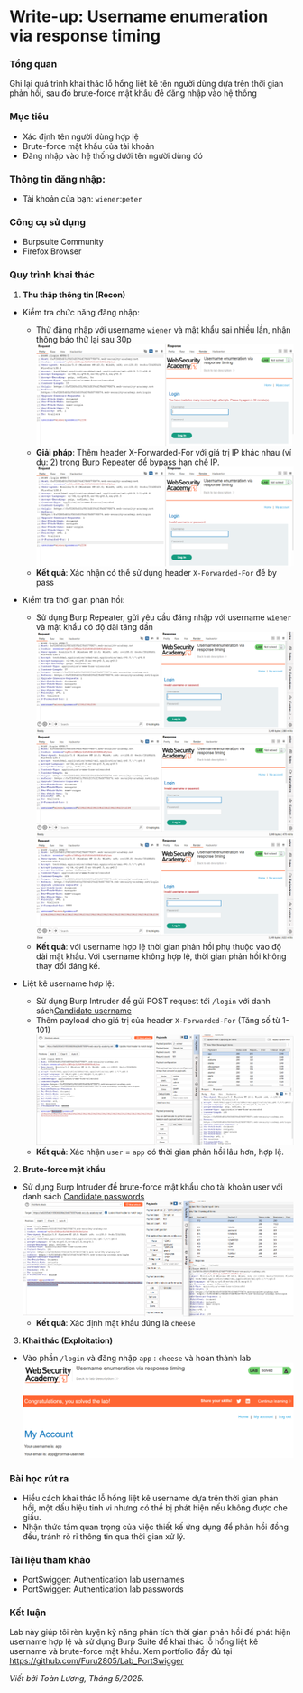 # Write-up: Username enumeration via response timing

### Tổng quan
Ghi lại quá trình khai thác lỗ hổng liệt kê tên người dùng dựa trên thời gian phản hồi, sau đó brute-force mật khẩu để đăng nhập vào hệ thống

### Mục tiêu 
- Xác định tên người dùng hợp lệ
- Brute-force mật khẩu của tài khoản
- Đăng nhập vào hệ thống dưới tên người dùng đó

### Thông tin đăng nhập:
- Tài khoản của bạn: `wiener`:`peter`

### Công cụ sử dụng
- Burpsuite Community
- Firefox Browser

### Quy trình khai thác 
1. **Thu thập thông tin (Recon)**
- Kiểm tra chức năng đăng nhập:
    - Thử đăng nhập với username `wiener` và mật khẩu sai nhiều lần, nhận thông báo thử lại sau 30p
    ![chặn](./images/time_limit.png)
    - **Giải pháp**: Thêm header X-Forwarded-For với giá trị IP khác nhau (ví dụ: 2) trong Burp Repeater để bypass hạn chế IP.
        ![ip](./images/x-forwarded-for.png)
    - **Kết quả**: Xác nhận có thể sử dụng header `X-Forwarded-For` để by pass

- Kiểm tra thời gian phản hồi:
    - Sử dụng Burp Repeater, gửi yêu cầu đăng nhập với username `wiener` và mật khẩu có độ dài tăng dần
    ![length](./images/increase.png)
    ![length](./images/increased.png)
    ![length](./images/increase1.png)
    - **Kết quả**: với username hợp lệ thời gian phản hồi phụ thuộc vào độ dài mật khẩu. Với username không hợp lệ, thời gian phản hồi không thay đổi đáng kể.

- Liệt kê username hợp lệ:
    - Sử dụng Burp Intruder để gửi POST request tới `/login` với danh sách[Candidate username](https://portswigger.net/web-security/authentication/auth-lab-usernames)
    - Thêm payload cho giá trị của header `X-Forwarded-For` (Tăng số từ 1-101)
    ![thiết lập](./images/username.png)
    - **Kết quả**: Xác nhận `user` = `app` có thời gian phản hồi lâu hơn, hợp lệ.

2. **Brute-force mật khẩu**
- Sử dụng Burp Intruder để brute-force mật khẩu cho tài khoản user với danh sách [Candidate passwords](https://portswigger.net/web-security/authentication/auth-lab-passwords)
    ![mật khẩu](./images/password.png)
    - **Kết quả**: Xác định mật khẩu đúng là `cheese`

3. **Khai thác (Exploitation)**
- Vào phần `/login` và đăng nhập `app` : `cheese` và hoàn thành lab
    ![vào](./images/login_success.png)

### Bài học rút ra
- Hiểu cách khai thác lỗ hổng liệt kê username dựa trên thời gian phản hồi, một dấu hiệu tinh vi nhưng có thể bị phát hiện nếu không được che giấu.
- Nhận thức tầm quan trọng của việc thiết kế ứng dụng để phản hồi đồng đều, tránh rò rỉ thông tin qua thời gian xử lý.

### Tài liệu tham khảo
- PortSwigger: Authentication lab usernames
- PortSwigger: Authentication lab passwords

### Kết luận
Lab này giúp tôi rèn luyện kỹ năng phân tích thời gian phản hồi để phát hiện username hợp lệ và sử dụng Burp Suite để khai thác lỗ hổng liệt kê username và brute-force mật khẩu. Xem portfolio đầy đủ tại https://github.com/Furu2805/Lab_PortSwigger 

*Viết bởi Toàn Lương, Tháng 5/2025*.